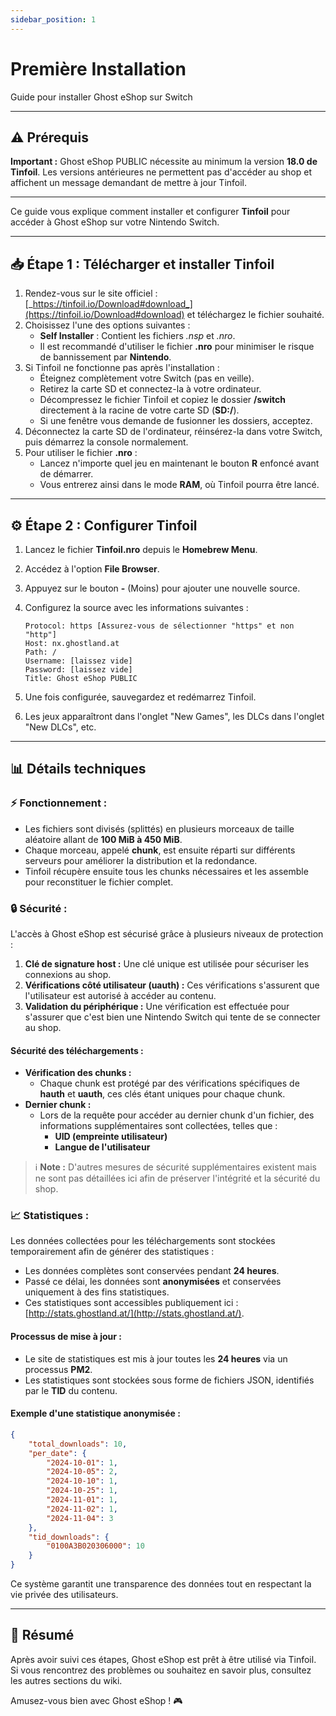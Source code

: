 ```yaml
---
sidebar_position: 1
---
```


# Première Installation  
Guide pour installer Ghost eShop sur Switch  

---  

## ⚠️ Prérequis  

**Important :** Ghost eShop PUBLIC nécessite au minimum la version **18.0 de Tinfoil**. Les versions antérieures ne permettent pas d'accéder au shop et affichent un message demandant de mettre à jour Tinfoil.

---  

Ce guide vous explique comment installer et configurer **Tinfoil** pour accéder à Ghost eShop sur votre Nintendo Switch.  

---

## 📥 Étape 1 : Télécharger et installer Tinfoil  

1. Rendez-vous sur le site officiel : [_https://tinfoil.io/Download#download_](https://tinfoil.io/Download#download) et téléchargez le fichier souhaité.  
2. Choisissez l'une des options suivantes :  
   - **Self Installer** : Contient les fichiers *.nsp* et *.nro*.  
   - Il est recommandé d'utiliser le fichier **.nro** pour minimiser le risque de bannissement par **Nintendo**.  
3. Si Tinfoil ne fonctionne pas après l'installation :  
   - Éteignez complètement votre Switch (pas en veille).  
   - Retirez la carte SD et connectez-la à votre ordinateur.  
   - Décompressez le fichier Tinfoil et copiez le dossier **/switch** directement à la racine de votre carte SD (**SD:/**).  
   - Si une fenêtre vous demande de fusionner les dossiers, acceptez.  
4. Déconnectez la carte SD de l'ordinateur, réinsérez-la dans votre Switch, puis démarrez la console normalement.  
5. Pour utiliser le fichier **.nro** :  
   - Lancez n'importe quel jeu en maintenant le bouton **R** enfoncé avant de démarrer.  
   - Vous entrerez ainsi dans le mode **RAM**, où Tinfoil pourra être lancé.  

---

## ⚙️ Étape 2 : Configurer Tinfoil  

1. Lancez le fichier **Tinfoil.nro** depuis le **Homebrew Menu**.  
2. Accédez à l'option **File Browser**.  
3. Appuyez sur le bouton **-** (Moins) pour ajouter une nouvelle source.  
4. Configurez la source avec les informations suivantes :  

   ```
   Protocol: https [Assurez-vous de sélectionner "https" et non "http"]  
   Host: nx.ghostland.at  
   Path: /  
   Username: [laissez vide]  
   Password: [laissez vide]  
   Title: Ghost eShop PUBLIC  
   ```

5. Une fois configurée, sauvegardez et redémarrez Tinfoil.  
6. Les jeux apparaîtront dans l'onglet "New Games", les DLCs dans l'onglet "New DLCs", etc.  

---

## 📊 Détails techniques  

### ⚡ Fonctionnement :  
- Les fichiers sont divisés (splittés) en plusieurs morceaux de taille aléatoire allant de **100 MiB à 450 MiB**.  
- Chaque morceau, appelé **chunk**, est ensuite réparti sur différents serveurs pour améliorer la distribution et la redondance.  
- Tinfoil récupère ensuite tous les chunks nécessaires et les assemble pour reconstituer le fichier complet.  

### 🔒 Sécurité :  
L'accès à Ghost eShop est sécurisé grâce à plusieurs niveaux de protection :  
1. **Clé de signature host :** Une clé unique est utilisée pour sécuriser les connexions au shop.  
2. **Vérifications côté utilisateur (uauth) :** Ces vérifications s'assurent que l'utilisateur est autorisé à accéder au contenu.  
3. **Validation du périphérique :** Une vérification est effectuée pour s'assurer que c'est bien une Nintendo Switch qui tente de se connecter au shop.  

#### Sécurité des téléchargements :  
- **Vérification des chunks :**  
  - Chaque chunk est protégé par des vérifications spécifiques de **hauth** et **uauth**, ces clés étant uniques pour chaque chunk.  
- **Dernier chunk :**  
  - Lors de la requête pour accéder au dernier chunk d'un fichier, des informations supplémentaires sont collectées, telles que :  
    - **UID (empreinte utilisateur)**  
    - **Langue de l'utilisateur**  

> ℹ️ **Note :** D'autres mesures de sécurité supplémentaires existent mais ne sont pas détaillées ici afin de préserver l'intégrité et la sécurité du shop.  

### 📈 Statistiques :  
Les données collectées pour les téléchargements sont stockées temporairement afin de générer des statistiques :  
- Les données complètes sont conservées pendant **24 heures**.  
- Passé ce délai, les données sont **anonymisées** et conservées uniquement à des fins statistiques.  
- Ces statistiques sont accessibles publiquement ici : [http://stats.ghostland.at/](http://stats.ghostland.at/).  

#### Processus de mise à jour :  
- Le site de statistiques est mis à jour toutes les **24 heures** via un processus **PM2**.  
- Les statistiques sont stockées sous forme de fichiers JSON, identifiés par le **TID** du contenu.  

#### Exemple d'une statistique anonymisée :  

```json
{
    "total_downloads": 10,
    "per_date": {
        "2024-10-01": 1,
        "2024-10-05": 2,
        "2024-10-10": 1,
        "2024-10-25": 1,
        "2024-11-01": 1,
        "2024-11-02": 1,
        "2024-11-04": 3
    },
    "tid_downloads": {
        "0100A3B020306000": 10
    }
}
```

Ce système garantit une transparence des données tout en respectant la vie privée des utilisateurs.

---

## 🎉 Résumé  

Après avoir suivi ces étapes, Ghost eShop est prêt à être utilisé via Tinfoil. Si vous rencontrez des problèmes ou souhaitez en savoir plus, consultez les autres sections du wiki.  

Amusez-vous bien avec Ghost eShop ! 🎮  
